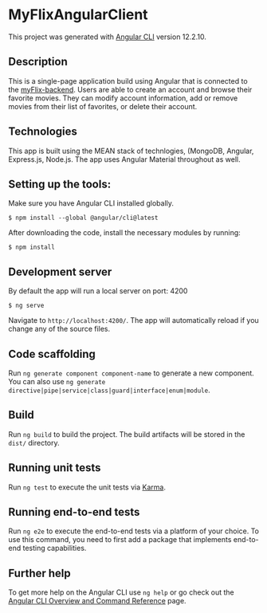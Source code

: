 # MyFlixAngularClient

This project was generated with [Angular CLI](https://github.com/angular/angular-cli) version 12.2.10.

## Description

This is a single-page application build using Angular that is connected to the [myFlix-backend](https://github.com/paulinemarg/myFlix-backend). Users are able to create an account and browse their favorite movies. They can modify account information, add or remove movies from their list of favorites, or delete their account.

## Technologies

This app is built using the MEAN stack of technlogies, (MongoDB, Angular, Express.js, Node.js. The app uses Angular Material throughout as well.


## Setting up the tools:

Make sure you have Angular CLI installed globally. 

```
$ npm install --global @angular/cli@latest
```

After downloading the code, install the necessary modules by running:

```
$ npm install
```

## Development server

By default the app will run a local server on port: 4200

```
$ ng serve
```

Navigate to `http://localhost:4200/`. The app will automatically reload if you change any of the source files.

## Code scaffolding

Run `ng generate component component-name` to generate a new component. You can also use `ng generate directive|pipe|service|class|guard|interface|enum|module`.

## Build

Run `ng build` to build the project. The build artifacts will be stored in the `dist/` directory.

## Running unit tests

Run `ng test` to execute the unit tests via [Karma](https://karma-runner.github.io).

## Running end-to-end tests

Run `ng e2e` to execute the end-to-end tests via a platform of your choice. To use this command, you need to first add a package that implements end-to-end testing capabilities.

## Further help

To get more help on the Angular CLI use `ng help` or go check out the [Angular CLI Overview and Command Reference](https://angular.io/cli) page.
